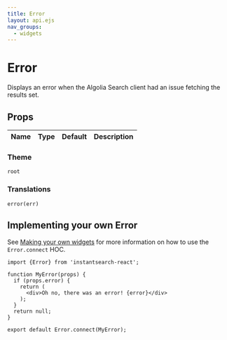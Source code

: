 ```yaml
---
title: Error
layout: api.ejs
nav_groups:
  - widgets
---
```


# Error

Displays an error when the Algolia Search client had an issue fetching the results set.

## Props

Name | Type | Default |Description
:- | :- | :- | :-

### Theme

`root`

### Translations

`error(err)`

## Implementing your own Error

See [Making your own widgets](../Customization.md) for more information on how to use the `Error.connect` HOC.

```
import {Error} from 'instantsearch-react';

function MyError(props) {
  if (props.error) {
    return (
      <div>Oh no, there was an error! {error}</div>
    );
  }
  return null;
}

export default Error.connect(MyError);
```
